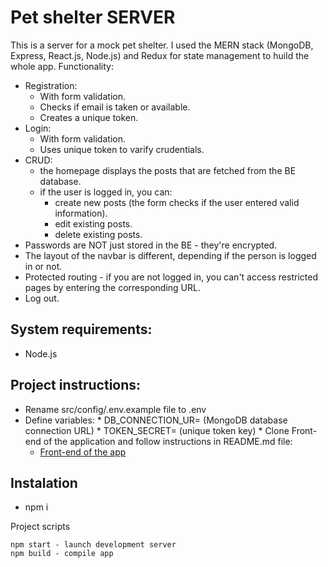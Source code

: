 # Pet shelter SERVER
This is a server for a mock pet shelter. I used the MERN stack (MongoDB, Express, React.js, Node.js) and Redux for state management to huild the whole app. Functionality:
  * Registration:
    * With form validation.
    * Checks if email is taken or available. 
    * Creates a unique token.
  * Login:
    * With form validation.
    * Uses unique token to varify crudentials.
  * CRUD:
    * the homepage displays the posts that are fetched from the BE database.
    * if the user is logged in, you can:
      * create new posts (the form checks if the user entered valid information).
      * edit existing posts.
      * delete existing posts.
  * Passwords are NOT just stored in the BE - they're encrypted.
  * The layout of the navbar is different, depending if the person is logged in or not. 
  * Protected routing - if you are not logged in, you can't access restricted pages by entering the corresponding URL. 
  * Log out.

## System requirements:

  *  Node.js

## Project instructions:

  *  Rename src/config/.env.example file to .env
  *  Define variables:
    *   DB_CONNECTION_UR= (MongoDB database connection URL)
    *   TOKEN_SECRET= (unique token key)
    * Clone Front-end of the application and follow instructions in README.md file: 
      * [Front-end of the app](https://github.com/ARumiancev/PetShelter-FE)

## Instalation
  *  npm i

Project scripts

    npm start - launch development server
    npm build - compile app
